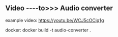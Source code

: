 ## Video ----to>>> Audio converter

example video: https://youtu.be/WCJ5cOCjq1g

docker: docker build -t audio-converter .